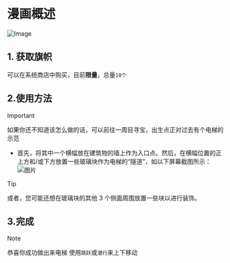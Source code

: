 # 漫画概述

![Image](https://github.com/user-attachments/assets/7d87ca7d-d9c3-4fdf-be67-19674b8a552f)

 ## 1. 获取旗帜
可以在系统商店中购买，目前**限量**，总量`10个`
## 2.使用方法
> [!IMPORTANT]
> 如果你还不知道该怎么做的话，可以前往一周目寻宝，出生点正对过去有个电梯的示范
- 首先，将其中一个横幅放在建筑物的墙上作为入口点。然后，在横幅位置的正上方和/或下方放置一些玻璃块作为电梯的“隧道”，如以下屏幕截图所示：
![图片](https://i.imgur.com/L1yOfFE.png)
> [!TIP]
> 或者，您可能还想在玻璃块的其他 3 个侧面周围放置一些块以进行装饰。

## 3.完成
> [!NOTE]
> 恭喜你成功做出来电梯
使用`跳跃`或`潜行`来上下移动